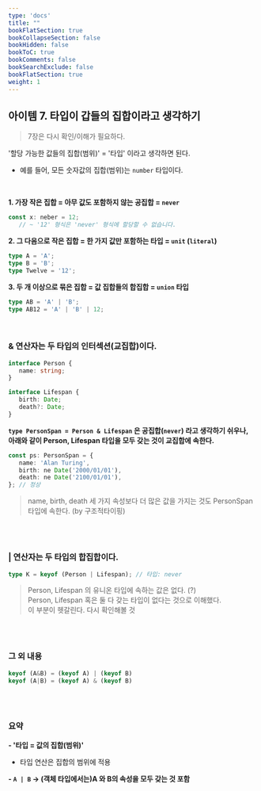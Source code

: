```yaml
---
type: 'docs'
title: ""
bookFlatSection: true
bookCollapseSection: false
bookHidden: false
bookToC: true
bookComments: false
bookSearchExclude: false
bookFlatSection: true
weight: 1
---
```


## 아이템 7. 타입이 갑들의 집합이라고 생각하기

> 7장은 다시 확인/이해가 필요하다.

'할당 가능한 값들의 집합(범위)' = '타입' 이라고 생각하면 된다. <br>
- 예를 들어, 모든 숫자값의 집합(범위)는 `number` 타입이다.

<br>

**1. 가장 작은 집합 = 아무 값도 포함하지 않는 공집합 = `never`**

```ts
const x: neber = 12;
   // ~ '12' 형식은 'never' 형식에 할당할 수 없습니다.
```

**2. 그 다음으로 작은 집합 = 한 가지 값만 포함하는 타입 = `unit` (`literal`)**

```ts
type A = 'A';
type B = 'B';
type Twelve = '12';
```

**3. 두 개 이상으로 묶은 집합 = 값 집합들의 합집합 =  `union` 타입**

```ts
type AB = 'A' | 'B';
type AB12 = 'A' | 'B' | 12;
```

<br>

### & 연산자는 두 타입의 인터섹션(교집합)이다.

```ts
interface Person {
   name: string;
}

interface Lifespan {
   birth: Date;
   death?: Date;
}
```

**`type PersonSpan = Person & Lifespan` 은 공집합(`never`) 라고 생각하기 쉬우나,** <br>
**아래와 같이 Person, Lifespan 타입을 모두 갖는 것이 교집합에 속한다.**

```ts
const ps: PersonSpan = {
   name: 'Alan Turing',
   birth: ne Date('2000/01/01'),
   death: ne Date('2100/01/01'),
}; // 정상
```

> name, birth, death 세 가지 속성보다 더 많은 값을 가지는 것도 PersonSpan 타입에 속한다. (by 구조적타이핑)

<br><br>

### | 연산자는 두 타입의 합집합이다.

```ts
type K = keyof (Person | Lifespan); // 타입: never
```

> Person, Lifespan 의 유니온 타입에 속하는 값은 없다. (?) <br>
> Person, Lifespan 혹은 둘 다 갖는 타입이 없다는 것으로 이해했다. <br>
> 이 부분이 헷갈린다. 다시 확인해볼 것

<br><br>

### 그 외 내용

```ts
keyof (A&B) = (keyof A) | (keyof B)
keyof (A|B) = (keyof A) & (keyof B)
```

<br><br>

### 요약

**- '타입 = 값의 집합(범위)'**
- 타입 연산은 집합의 범위에 적용

**- `A | B` → (객체 타입에서는)A 와 B의 속성을 모두 갖는 것 포함**
